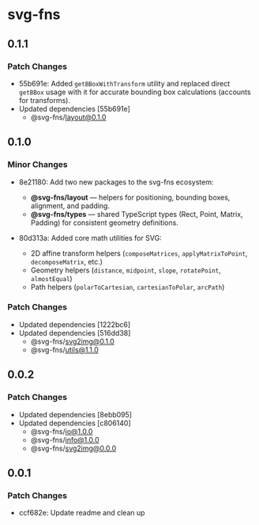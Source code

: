 # svg-fns

## 0.1.1

### Patch Changes

- 55b691e: Added `getBBoxWithTransform` utility and replaced direct `getBBox` usage with it for accurate bounding box calculations (accounts for transforms).
- Updated dependencies [55b691e]
  - @svg-fns/layout@0.1.0

## 0.1.0

### Minor Changes

- 8e21180: Add two new packages to the svg-fns ecosystem:

  - **@svg-fns/layout** — helpers for positioning, bounding boxes, alignment, and padding.
  - **@svg-fns/types** — shared TypeScript types (Rect, Point, Matrix, Padding) for consistent geometry definitions.

- 80d313a: Added core math utilities for SVG:

  - 2D affine transform helpers (`composeMatrices`, `applyMatrixToPoint`, `decomposeMatrix`, etc.)
  - Geometry helpers (`distance`, `midpoint`, `slope`, `rotatePoint`, `almostEqual`)
  - Path helpers (`polarToCartesian`, `cartesianToPolar`, `arcPath`)

### Patch Changes

- Updated dependencies [1222bc6]
- Updated dependencies [516dd38]
  - @svg-fns/svg2img@0.1.0
  - @svg-fns/utils@1.1.0

## 0.0.2

### Patch Changes

- Updated dependencies [8ebb095]
- Updated dependencies [c806140]
  - @svg-fns/io@1.0.0
  - @svg-fns/info@1.0.0
  - @svg-fns/svg2img@0.0.0

## 0.0.1

### Patch Changes

- ccf682e: Update readme and clean up
